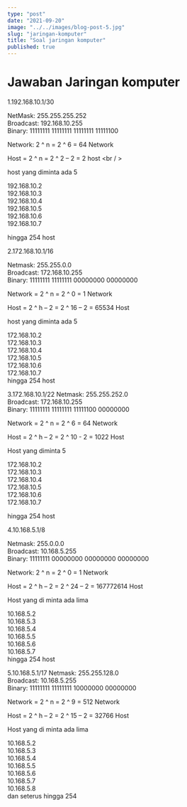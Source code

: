 ```yaml
---
type: "post"
date: "2021-09-20"
image: "../../images/blog-post-5.jpg"
slug: "jaringan-komputer"
title: "Soal jaringan komputer"
published: true
---
```


# Jawaban Jaringan komputer

1.192.168.10.1/30

NetMask: 255.255.255.252 <br />
Broadcast: 192.168.10.255 <br />
Binary: 11111111 11111111 11111111 11111100 <br />

Network: 2 ^ n
= 2 ^ 6
= 64 Network

Host = 2 ^ n
= 2 ^ 2 – 2
= 2 host <br / >

host yang diminta ada 5

192.168.10.2 <br />
192.168.10.3 <br />
192.168.10.4 <br />
192.168.10.5 <br />
192.168.10.6 <br />
192.168.10.7 <br />

hingga 254 host

2.172.168.10.1/16

Netmask: 255.255.0.0 <br />
Broadcast: 172.168.10.255 <br />
Binary: 11111111 11111111 00000000 00000000 <br />

Network = 2 ^ n
= 2 ^ 0
= 1 Network

Host = 2 ^ h – 2
= 2 ^ 16 – 2
= 65534 Host

host yang diminta ada 5

172.168.10.2 <br />
172.168.10.3 <br />
172.168.10.4 <br />
172.168.10.5 <br />
172.168.10.6 <br />
172.168.10.7 <br />
hingga 254 host

3.172.168.10.1/22
Netmask: 255.255.252.0 <br />
Broadcast: 172.168.10.255 <br />
Binary: 11111111 11111111 11111100 00000000 <br />

Network = 2 ^ n
= 2 ^ 6
= 64 Network <br />

Host = 2 ^ h – 2
= 2 ^ 10 - 2
= 1022 Host <br />

Host yang diminta 5 <br />

172.168.10.2 <br />
172.168.10.3 <br />
172.168.10.4 <br />
172.168.10.5 <br />
172.168.10.6 <br />
172.168.10.7 <br />

hingga 254 host <br />

4.10.168.5.1/8

Netmask: 255.0.0.0 <br />
Broadcast: 10.168.5.255 <br />
Binary: 11111111 00000000 00000000 00000000 <br />

Network: 2 ^ n
= 2 ^ 0
= 1 Network <br />

Host = 2 ^ h – 2
= 2 ^ 24 – 2
= 167772614 Host <br />

Host yang di minta ada lima <br />

10.168.5.2 <br />
10.168.5.3 <br />
10.168.5.4 <br />
10.168.5.5 <br />
10.168.5.6 <br />
10.168.5.7 <br />
hingga 254 host <br />

5.10.168.5.1/17
Netmask: 255.255.128.0 <br />
Broadcast: 10.168.5.255 <br />
Binary: 11111111 11111111 10000000 00000000 <br />

Network = 2 ^ n
= 2 ^ 9
= 512 Network <br />

Host = 2 ^ h – 2
= 2 ^ 15 – 2
= 32766 Host <br />

Host yang di minta ada lima <br />

10.168.5.2 <br />
10.168.5.3 <br />
10.168.5.4 <br />
10.168.5.5 <br />
10.168.5.6 <br />
10.168.5.7 <br />
10.168.5.8 <br />
dan seterus hingga 254
